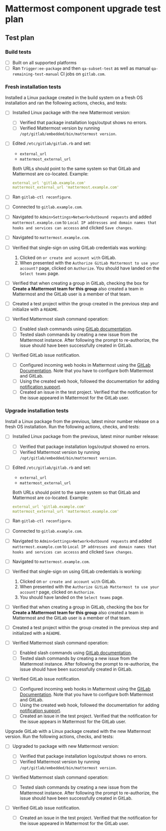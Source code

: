 # Mattermost component upgrade test plan

<!-- Copy and paste the following into your MR description. -->
## Test plan

### Build tests

- [ ] Built on all supported platforms
- [ ] Ran `Trigger:ee-package` and then `qa-subset-test` as well as manual `qa-remaining-test-manual` CI jobs on `gitlab.com`.

### Fresh installation tests

Installed a Linux package created in the build system on a fresh OS installation
and ran the following actions, checks, and tests:

- [ ] Installed Linux package with the new Mattermost version:

  - [ ] Verified that package installation logs/output shows no errors.
  - [ ] Verified Mattermost version by running `/opt/gitlab/embedded/bin/mattermost version`.

- [ ] Edited `/etc/gitlab/gitlab.rb` and set:

  - `external_url`
  - `mattermost_external_url`

  Both URLs should point to the same system so that GitLab and Mattermost are co-located. Example:

  ```yaml
  external_url 'gitlab.example.com'
  mattermost_external_url 'mattermost.example.com'
  ```

- [ ] Ran `gitlab-ctl reconfigure`.
- [ ] Connected to `gitlab.example.com`.
- [ ] Navigated to `Admin>Settings>Network>Outbound requests` and added `mattermost.example.com` to `Local IP addresses and domain names that hooks and services can accesss` and clicked `Save changes`.
- [ ] Navigated to `mattermost.example.com`.
- [ ] Verified that single-sign on using GitLab credentials was working:

  1. Clicked on `or create and account with` GitLab.
  1. When presented with the `Authorize GitLab Mattermost to use your account?` page, clicked on `Authorize`.
     You should have landed on the `Select teams` page.

- [ ] Verified that when creating a group in GitLab, checking the box for **Create a Mattermost team for this group** also created a team in Mattermost and the GitLab user is a member of that team.
- [ ] Created a test project within the group created in the previous step and initialize with a `README`.

- [ ] Verified Mattermost slash command operation:
  - [ ] Enabled slash commands using [GitLab documentation](https://docs.gitlab.com/ee/user/project/integrations/mattermost_slash_commands.html#configure-automatically).
  - [ ] Tested slash commands by creating a new issue from the Mattermost instance. After following the prompt to re-authorize, the issue should have been successfully created in GitLab.

- [ ] Verified GitLab issue notification.

  - [ ] Configured incoming web hooks in Mattermost using the [GitLab Documentation](https://docs.gitlab.com/ee/user/project/integrations/mattermost.html). Note that you have to configure both Mattermost and GitLab.
  - [ ] Using the created web hook, followed the documentation for adding [notification support](https://docs.gitlab.com/ee/user/project/integrations/mattermost.html#configure-mattermost-to-receive-gitlab-notifications).
  - [ ] Created an issue in the test project. Verified that the notification for the issue appeared in Mattermost for the GitLab user.

### Upgrade installation tests

Install a Linux package from the previous, latest minor number release on a
fresh OS installation. Run the following actions, checks, and tests:

- [ ] Installed Linux package from the previous, latest minor number release:

  - [ ] Verified that package installation logs/output showed no errors.
  - [ ] Verified Mattermost version by running `/opt/gitlab/embedded/bin/mattermost version`.

- [ ] Edited `/etc/gitlab/gitlab.rb` and set:

  - `external_url`
  - `mattermost_external_url`

  Both URLs should point to the same system so that GitLab and Mattermost are co-located. Example:

  ```yaml
  external_url 'gitlab.example.com'
  mattermost_external_url 'mattermost.example.com'
  ```

- [ ] Ran `gitlab-ctl reconfigure`.
- [ ] Connected to `gitlab.example.com`.
- [ ] Navigated to `Admin>Settings>Network>Outbound requests` and added `mattermost.example.com` to `Local IP addresses and domain names that hooks and services can accesss` and clicked `Save changes`.
- [ ] Navigated to `mattermost.example.com`.
- [ ] Verified that single-sign on using GitLab credentials is working:

  1. Clicked on `or create and account with` GitLab.
  1. When presented with the `Authorize GitLab Mattermost to use your account?` page, clicked on `Authorize`.
  1. You should have landed on the `Select teams` page.

- [ ] Verified that when creating a group in GitLab, checking the box for **Create a Mattermost team for this group** also created a team in Mattermost and the GitLab user is a member of that team.
- [ ] Created a test project within the group created in the previous step and initialized with a `README`.

- [ ] Verified Mattermost slash command operation:

  - [ ] Enabled slash commands using [GitLab documentation](https://docs.gitlab.com/ee/user/project/integrations/mattermost_slash_commands.html#configure-automatically).
  - [ ] Tested slash commands by creating a new issue from the Mattermost instance. After following the prompt to re-authorize, the issue should have been successfully created in GitLab.

- [ ] Verified GitLab issue notification.

  - [ ] Configured incoming web hooks in Mattermost using the [GitLab Documentation](https://docs.gitlab.com/ee/user/project/integrations/mattermost.html). Note that you have to configure both Mattermost and GitLab.
  - [ ] Using the created web hook, followed the documentation for adding [notification support](https://docs.gitlab.com/ee/user/project/integrations/mattermost.html#configure-mattermost-to-receive-gitlab-notifications).
  - [ ] Created an issue in the test project. Verified that the notification for the issue appears in Mattermost for the GitLab user.

Upgrade GitLab with a Linux package created with the new Mattermost version. Run the
following actions, checks, and tests:

- [ ] Upgraded to package with new Mattermost version:

  - [ ] Verified that package installation logs/output shows no errors.
  - [ ] Verified Mattermost version by running `/opt/gitlab/embedded/bin/mattermost version`.

- [ ] Verified Mattermost slash command operation:

  - [ ] Tested slash commands by creating a new issue from the Mattermost instance. After following the prompt to re-authorize, the issue should have been successfully created in GitLab.

- [ ] Verified GitLab issue notification.

  - [ ] Created an issue in the test project. Verified that the notification for the issue appeared in Mattermost for the GitLab user.
